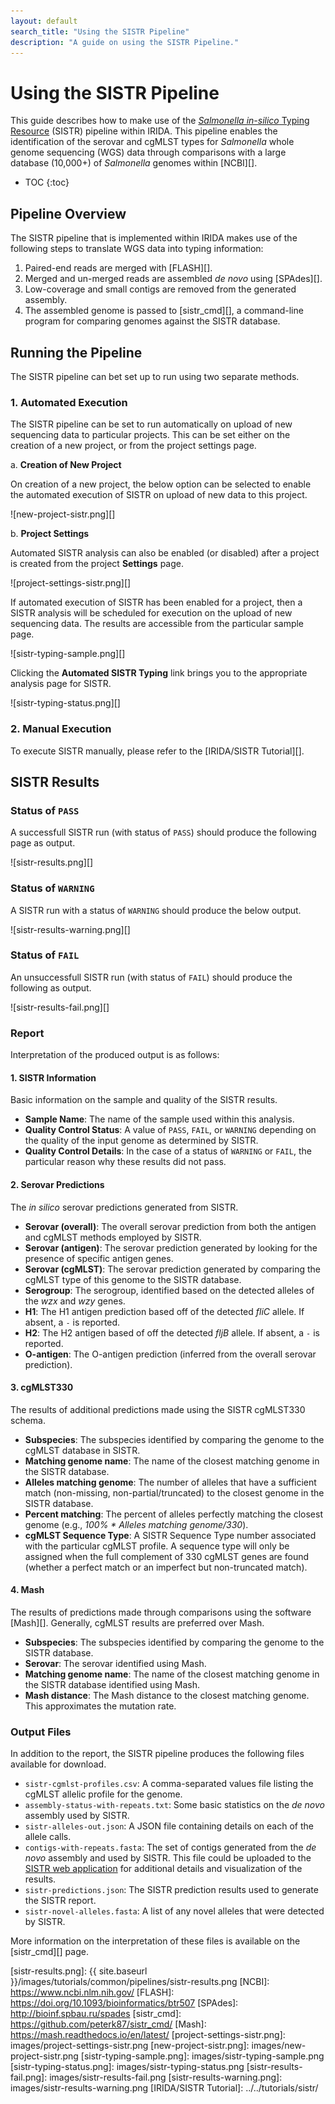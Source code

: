 ```yaml
---
layout: default
search_title: "Using the SISTR Pipeline"
description: "A guide on using the SISTR Pipeline."
---
```


# Using the SISTR Pipeline

This guide describes how to make use of the [*Salmonella in-silico* Typing Resource][sistr-web] (SISTR) pipeline within IRIDA. This pipeline enables the identification of the serovar and cgMLST types for *Salmonella* whole genome sequencing (WGS) data through comparisons with a large database (10,000+) of *Salmonella* genomes within [NCBI][].

* TOC
{:toc}

## Pipeline Overview

The SISTR pipeline that is implemented within IRIDA makes use of the following steps to translate WGS data into typing information:

1. Paired-end reads are merged with [FLASH][].
2. Merged and un-merged reads are assembled *de novo* using [SPAdes][].
3. Low-coverage and small contigs are removed from the generated assembly.
4. The assembled genome is passed to [sistr_cmd][], a command-line program for comparing genomes against the SISTR database.

## Running the Pipeline

The SISTR pipeline can bet set up to run using two separate methods.

### 1. Automated Execution

The SISTR pipeline can be set to run automatically on upload of new sequencing data to particular projects. This can be set either on the creation of a new project, or from the project settings page.

a. **Creation of New Project**

   On creation of a new project, the below option can be selected to enable the automated execution of SISTR on upload of new data to this project.

   ![new-project-sistr.png][]

b. **Project Settings**

   Automated SISTR analysis can also be enabled (or disabled) after a project is created from the project **Settings** page.

   ![project-settings-sistr.png][]

If automated execution of SISTR has been enabled for a project, then a SISTR analysis will be scheduled for execution on the upload of new sequencing data.  The results are accessible from the particular sample page.

![sistr-typing-sample.png][]

Clicking the **Automated SISTR Typing** link brings you to the appropriate analysis page for SISTR.

![sistr-typing-status.png][]

### 2. Manual Execution

To execute SISTR manually, please refer to the [IRIDA/SISTR Tutorial][].

## SISTR Results

### Status of `PASS`

A successfull SISTR run (with status of `PASS`) should produce the following page as output.

![sistr-results.png][]

### Status of `WARNING`

A SISTR run with a status of `WARNING` should produce the below output.

![sistr-results-warning.png][]

### Status of `FAIL`

An unsuccessfull SISTR run (with status of `FAIL`) should produce the following as output.

![sistr-results-fail.png][]

### Report

Interpretation of the produced output is as follows:

#### 1. SISTR Information

Basic information on the sample and quality of the SISTR results.

* **Sample Name**: The name of the sample used within this analysis.
* **Quality Control Status**: A value of `PASS`, `FAIL`, or `WARNING` depending on the quality of the input genome as determined by SISTR.
* **Quality Control Details**: In the case of a status of `WARNING` or `FAIL`, the particular reason why these results did not pass.

#### 2. Serovar Predictions

The *in silico* serovar predictions generated from SISTR.

* **Serovar (overall)**: The overall serovar prediction from both the antigen and cgMLST methods employed by SISTR.
* **Serovar (antigen)**: The serovar prediction generated by looking for the presence of specific antigen genes.
* **Serovar (cgMLST)**: The serovar prediction generated by comparing the cgMLST type of this genome to the SISTR database.
* **Serogroup**: The serogroup, identified based on the detected alleles of the *wzx* and *wzy* genes.
* **H1**: The H1 antigen prediction based off of the detected *fliC* allele. If absent, a `-` is reported.
* **H2**: The H2 antigen based of off the detected *fljB* allele. If absent, a `-` is reported.
* **O-antigen**: The O-antigen prediction (inferred from the overall serovar prediction).

#### 3. cgMLST330

The results of additional predictions made using the SISTR cgMLST330 schema.

* **Subspecies**: The subspecies identified by comparing the genome to the cgMLST database in SISTR.
* **Matching genome name**: The name of the closest matching genome in the SISTR database.
* **Alleles matching genome**: The number of alleles that have a sufficient match (non-missing, non-partial/truncated) to the closest genome in the SISTR database.
* **Percent matching**: The percent of alleles perfectly matching the closest genome (e.g., _100% * Alleles matching genome/330_).
* **cgMLST Sequence Type**: A SISTR Sequence Type number associated with the particular cgMLST profile. A sequence type will only be assigned when the full complement of 330 cgMLST genes are found (whether a perfect match or an imperfect but non-truncated match).

#### 4. Mash

The results of predictions made through comparisons using the software [Mash][]. Generally, cgMLST results are preferred over Mash.

* **Subspecies**: The subspecies identified by comparing the genome to the SISTR database.
* **Serovar**: The serovar identified using Mash.
* **Matching genome name**: The name of the closest matching genome in the SISTR database identified using Mash.
* **Mash distance**: The Mash distance to the closest matching genome. This approximates the mutation rate.

### Output Files

In addition to the report, the SISTR pipeline produces the following files available for download.

* `sistr-cgmlst-profiles.csv`: A comma-separated values file listing the cgMLST allelic profile for the genome.
* `assembly-status-with-repeats.txt`: Some basic statistics on the *de novo* assembly used by SISTR.
* `sistr-alleles-out.json`: A JSON file containing details on each of the allele calls.
* `contigs-with-repeats.fasta`: The set of contigs generated from the *de novo* assembly and used by SISTR.  This file could be uploaded to the [SISTR web application][sistr-web] for additional details and visualization of the results.
* `sistr-predictions.json`: The SISTR prediction results used to generate the SISTR report.
* `sistr-novel-alleles.fasta`: A list of any novel alleles that were detected by SISTR.

More information on the interpretation of these files is available on the [sistr_cmd][] page.

[sistr-web]: https://lfz.corefacility.ca/sistr-app/
[sistr-results.png]: {{ site.baseurl }}/images/tutorials/common/pipelines/sistr-results.png
[NCBI]: https://www.ncbi.nlm.nih.gov/
[FLASH]: https://doi.org/10.1093/bioinformatics/btr507
[SPAdes]: http://bioinf.spbau.ru/spades
[sistr_cmd]: https://github.com/peterk87/sistr_cmd/
[Mash]: https://mash.readthedocs.io/en/latest/
[project-settings-sistr.png]: images/project-settings-sistr.png
[new-project-sistr.png]: images/new-project-sistr.png
[sistr-typing-sample.png]: images/sistr-typing-sample.png
[sistr-typing-status.png]: images/sistr-typing-status.png
[sistr-results-fail.png]: images/sistr-results-fail.png
[sistr-results-warning.png]: images/sistr-results-warning.png
[IRIDA/SISTR Tutorial]: ../../tutorials/sistr/

